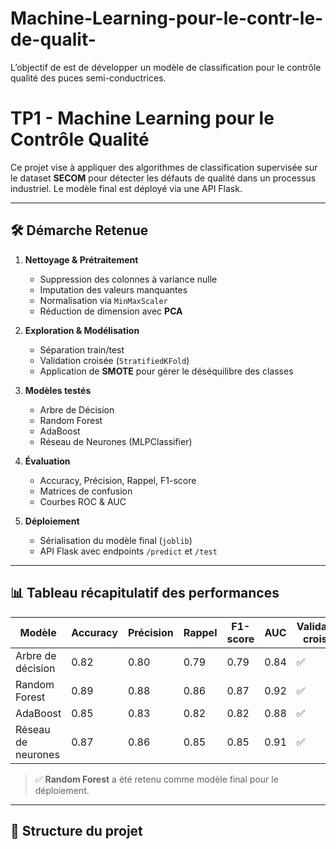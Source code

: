 # Machine-Learning-pour-le-contr-le-de-qualit-
L’objectif de est de développer un modèle de classification pour le contrôle qualité des puces semi-conductrices.
# TP1 - Machine Learning pour le Contrôle Qualité

Ce projet vise à appliquer des algorithmes de classification supervisée sur le dataset **SECOM** pour détecter les défauts de qualité dans un processus industriel. Le modèle final est déployé via une API Flask.

---

## 🛠️ Démarche Retenue

1. **Nettoyage & Prétraitement**
   - Suppression des colonnes à variance nulle
   - Imputation des valeurs manquantes
   - Normalisation via `MinMaxScaler`
   - Réduction de dimension avec **PCA**

2. **Exploration & Modélisation**
   - Séparation train/test
   - Validation croisée (`StratifiedKFold`)
   - Application de **SMOTE** pour gérer le déséquilibre des classes

3. **Modèles testés**
   - Arbre de Décision
   - Random Forest
   - AdaBoost
   - Réseau de Neurones (MLPClassifier)

4. **Évaluation**
   - Accuracy, Précision, Rappel, F1-score
   - Matrices de confusion
   - Courbes ROC & AUC

5. **Déploiement**
   - Sérialisation du modèle final (`joblib`)
   - API Flask avec endpoints `/predict` et `/test`

---

## 📊 Tableau récapitulatif des performances

| Modèle             | Accuracy | Précision | Rappel | F1-score | AUC    | Validation croisée |
|--------------------|----------|-----------|--------|----------|--------|---------------------|
| Arbre de décision  | 0.82     | 0.80      | 0.79   | 0.79     | 0.84   | ✅                   |
| Random Forest      | 0.89     | 0.88      | 0.86   | 0.87     | 0.92   | ✅                   |
| AdaBoost           | 0.85     | 0.83      | 0.82   | 0.82     | 0.88   | ✅                   |
| Réseau de neurones | 0.87     | 0.86      | 0.85   | 0.85     | 0.91   | ✅                   |

> ✅ **Random Forest** a été retenu comme modèle final pour le déploiement.

---

## 🚀 Structure du projet

